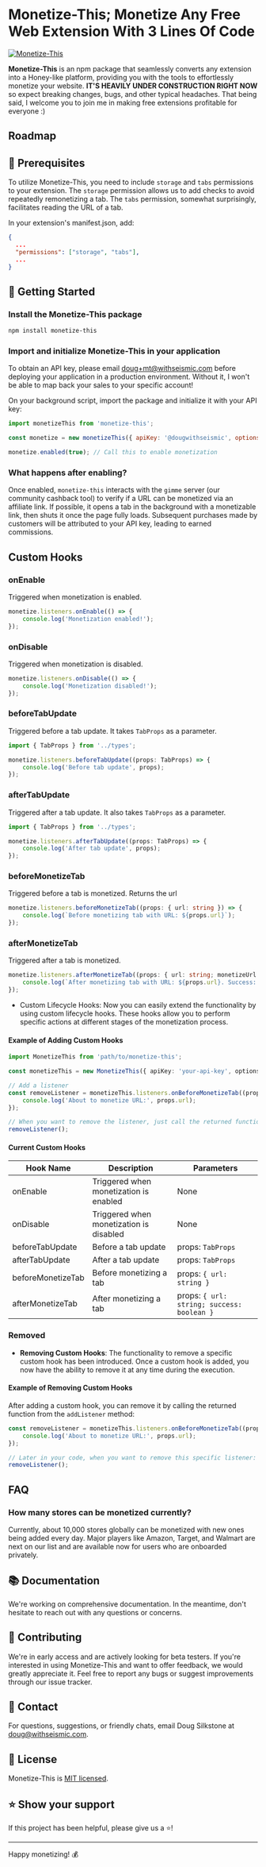 # Monetize-This; Monetize Any Free Web Extension With 3 Lines Of Code

[![Monetize-This](https://img.shields.io/npm/v/monetize-this)](https://www.npmjs.com/package/monetize-this)

**Monetize-This** is an npm package that seamlessly converts any extension into a Honey-like platform, providing you with the tools to effortlessly monetize your website.  **IT'S HEAVILY UNDER CONSTRUCTION RIGHT NOW** so expect breaking changes, bugs, and other typical headaches. That being said, I welcome you to join me in making free extensions profitable for everyone :)

## Roadmap

## 📌 Prerequisites

To utilize Monetize-This, you need to include `storage` and `tabs` permissions to your extension. The `storage` permission allows us to add checks to avoid repeatedly remonetizing a tab. The `tabs` permission, somewhat surprisingly, facilitates reading the URL of a tab.

In your extension's manifest.json, add:

```json
{
  ...
  "permissions": ["storage", "tabs"],
  ...
}
```

## 🚀 Getting Started

### Install the Monetize-This package

```bash
npm install monetize-this
```

### Import and initialize Monetize-This in your application

To obtain an API key, please email <doug+mt@withseismic.com> before deploying your application in a production environment. Without it, I won't be able to map back your sales to your specific account!

On your background script, import the package and initialize it with your API key:

```javascript
import monetizeThis from 'monetize-this';

const monetize = new monetizeThis({ apiKey: '@dougwithseismic', options: { mode: 'auto' } });

monetize.enabled(true); // Call this to enable monetization
```

### What happens after enabling?

Once enabled, `monetize-this` interacts with the `gimme` server (our community cashback tool) to verify if a URL can be monetized via an affiliate link. If possible, it opens a tab in the background with a monetizable link, then shuts it once the page fully loads. Subsequent purchases made by customers will be attributed to your API key, leading to earned commissions.

## Custom Hooks

### onEnable

Triggered when monetization is enabled.

```typescript
monetize.listeners.onEnable(() => {
    console.log('Monetization enabled!');
});
```

### onDisable

Triggered when monetization is disabled.

```typescript
monetize.listeners.onDisable(() => {
    console.log('Monetization disabled!');
});
```

### beforeTabUpdate

Triggered before a tab update. It takes `TabProps` as a parameter.

```typescript
import { TabProps } from '../types';

monetize.listeners.beforeTabUpdate((props: TabProps) => {
    console.log('Before tab update', props);
});
```

### afterTabUpdate

Triggered after a tab update. It also takes `TabProps` as a parameter.

```typescript
import { TabProps } from '../types';

monetize.listeners.afterTabUpdate((props: TabProps) => {
    console.log('After tab update', props);
});
```

### beforeMonetizeTab

Triggered before a tab is monetized. Returns the url

```typescript
monetize.listeners.beforeMonetizeTab((props: { url: string }) => {
    console.log(`Before monetizing tab with URL: ${props.url}`);
});
```

### afterMonetizeTab

Triggered after a tab is monetized.

```typescript
monetize.listeners.afterMonetizeTab((props: { url: string; monetizeUrl: string,  success: boolean }) => {
    console.log(`After monetizing tab with URL: ${props.url}. Success: ${props.success}`);
});
```

- Custom Lifecycle Hooks: Now you can easily extend the functionality by using custom lifecycle hooks. These hooks allow you to perform specific actions at different stages of the monetization process.

#### Example of Adding Custom Hooks

```typescript
import MonetizeThis from 'path/to/monetize-this';

const monetizeThis = new MonetizeThis({ apiKey: 'your-api-key', options: {} });

// Add a listener
const removeListener = monetizeThis.listeners.onBeforeMonetizeTab((props) => {
    console.log('About to monetize URL:', props.url);
});

// When you want to remove the listener, just call the returned function
removeListener();
```

#### Current Custom Hooks

| Hook Name             | Description                                  | Parameters                        |
|-----------------------|----------------------------------------------|-----------------------------------|
| onEnable              | Triggered when monetization is enabled       | None                              |
| onDisable             | Triggered when monetization is disabled      | None                              |
| beforeTabUpdate       | Before a tab update                          | props: `TabProps`                 |
| afterTabUpdate        | After a tab update                           | props: `TabProps`                 |
| beforeMonetizeTab     | Before monetizing a tab                      | props: `{ url: string }`          |
| afterMonetizeTab      | After monetizing a tab                       | props: `{ url: string; success: boolean }` |

### Removed

- **Removing Custom Hooks**: The functionality to remove a specific custom hook has been introduced. Once a custom hook is added, you now have the ability to remove it at any time during the execution.

#### Example of Removing Custom Hooks

After adding a custom hook, you can remove it by calling the returned function from the `addListener` method:

```typescript
const removeListener = monetizeThis.listeners.onBeforeMonetizeTab((props) => {
    console.log('About to monetize URL:', props.url);
});

// Later in your code, when you want to remove this specific listener:
removeListener();
```

## FAQ

### How many stores can be monetized currently?

Currently, about 10,000 stores globally can be monetized with new ones being added every day. Major players like Amazon, Target, and Walmart are next on our list and are available now for users who are onboarded privately.

## 📚 Documentation

We're working on comprehensive documentation. In the meantime, don't hesitate to reach out with any questions or concerns.

## 🙏 Contributing

We're in early access and are actively looking for beta testers. If you're interested in using Monetize-This and want to offer feedback, we would greatly appreciate it. Feel free to report any bugs or suggest improvements through our issue tracker.

## 📧 Contact

For questions, suggestions, or friendly chats, email Doug Silkstone at <doug@withseismic.com>.

## 📃 License

Monetize-This is [MIT licensed](./LICENSE).

## ⭐️ Show your support

If this project has been helpful, please give us a ⭐️!

---

Happy monetizing! 💰
